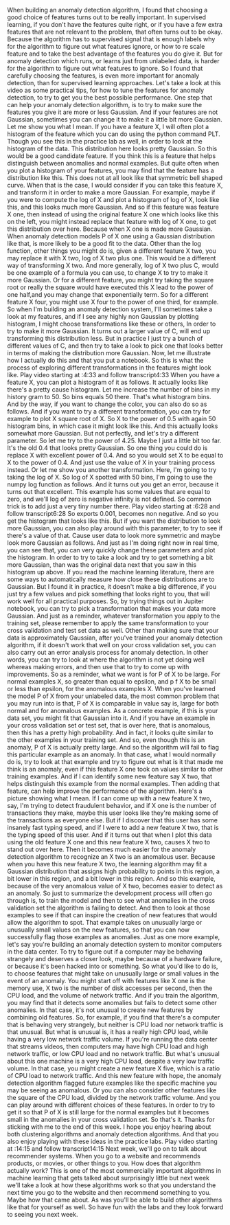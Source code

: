 When building an anomaly detection algorithm, I found that choosing a good choice of features turns out to be really important. In supervised learning, if you don't have the features quite right, or if you have a few extra features that are not relevant to the problem, that often turns out to be okay. Because the algorithm has to supervised signal that is enough labels why for the algorithm to figure out what features ignore, or how to re scale feature and to take the best advantage of the features you do give it. But for anomaly detection which runs, or learns just from unlabeled data, is harder for the algorithm to figure out what features to ignore. So I found that carefully choosing the features, is even more important for anomaly detection, than for supervised learning approaches. Let's take a look at this video as some practical tips, for how to tune the features for anomaly detection, to try to get you the best possible performance. One step that can help your anomaly detection algorithm, is to try to make sure the features you give it are more or less Gaussian. And if your features are not Gaussian, sometimes you can change it to make it a little bit more Gaussian. Let me show you what I mean. If you have a feature X, I will often plot a histogram of the feature which you can do using the python command PLT. Though you see this in the practice lab as well, in order to look at the histogram of the data. This distribution here looks pretty Gaussian. So this would be a good candidate feature. If you think this is a feature that helps distinguish between anomalies and normal examples. But quite often when you plot a histogram of your features, you may find that the feature has a distribution like this. This does not at all look like that symmetric bell shaped curve. When that is the case, I would consider if you can take this feature X, and transform it in order to make a more Gaussian. For example, maybe if you were to compute the log of X and plot a histogram of log of X, look like this, and this looks much more Gaussian. And so if this feature was feature X one, then instead of using the original feature X one which looks like this on the left, you might instead replace that feature with log of X one, to get this distribution over here. Because when X one is made more Gaussian. When anomaly detection models P of X one using a Gaussian distribution like that, is more likely to be a good fit to the data. Other than the log function, other things you might do is, given a different feature X two, you may replace it with X two, log of X two plus one. This would be a different way of transforming X two. And more generally, log of X two plus C, would be one example of a formula you can use, to change X to try to make it more Gaussian. Or for a different feature, you might try taking the square root or really the square would have executed this X lead to the power of one half,and you may change that exponentially term. So for a different feature X four, you might use X four to the power of one third, for example. So when I'm building an anomaly detection system, I'll sometimes take a look at my features, and if I see any highly non Gaussian by plotting histogram, I might choose transformations like these or others, In order to try to make it more Gaussian. It turns out a larger value of C, will end up transforming this distribution less. But in practice I just try a bunch of different values of C, and then try to take a look to pick one that looks better in terms of making the distribution more Gaussian. Now, let me illustrate how I actually do this and that you put a notebook. So this is what the process of exploring different transformations in the features might look like.
Play video starting at :4:33 and follow transcript4:33
When you have a feature X, you can plot a histogram of it as follows. It actually looks like there's a pretty cause histogram. Let me increase the number of bins in my history gram to 50. So bins equals 50 there. That's what histogram bins. And by the way, if you want to change the color, you can also do so as follows. And if you want to try a different transformation, you can try for example to plot X square root of X. So X to the power of 0.5 with again 50 histogram bins, in which case it might look like this. And this actually looks somewhat more Gaussian. But not perfectly, and let's try a different parameter. So let me try to the power of 4.25. Maybe I just a little bit too far. It's the old 0.4 that looks pretty Gaussian. So one thing you could do is replace X with excellent power of 0.4. And so you would set X to be equal to X to the power of 0.4. And just use the value of X in your training process instead. Or let me show you another transformation. Here, I'm going to try taking the log of X. So log of X spotted with 50 bins, I'm going to use the numpy log function as follows. And it turns out you get an error, because it turns out that excellent. This example has some values that are equal to zero, and we'll log of zero is negative infinity is not defined. So common trick is to add just a very tiny number there.
Play video starting at :6:28 and follow transcript6:28
So exports 0.001, becomes non negative. And so you get the histogram that looks like this. But if you want the distribution to look more Gaussian, you can also play around with this parameter, to try to see if there's a value of that. Cause user data to look more symmetric and maybe look more Gaussian as follows. And just as I'm doing right now in real time, you can see that, you can very quickly change these parameters and plot the histogram. In order to try to take a look and try to get something a bit more Gaussian, than was the original data next that you saw in this histogram up above. If you read the machine learning literature, there are some ways to automatically measure how close these distributions are to Gaussian. But I found it in practice, it doesn't make a big difference, if you just try a few values and pick something that looks right to you, that will work well for all practical purposes. So, by trying things out in Jupiter notebook, you can try to pick a transformation that makes your data more Gaussian. And just as a reminder, whatever transformation you apply to the training set, please remember to apply the same transformation to your cross validation and test set data as well. Other than making sure that your data is approximately Gaussian, after you've trained your anomaly detection algorithm, if it doesn't work that well on your cross validation set, you can also carry out an error analysis process for anomaly detection. In other words, you can try to look at where the algorithm is not yet doing well whereas making errors, and then use that to try to come up with improvements. So as a reminder, what we want is for P of X to be large. For normal examples X, so greater than equal to epsilon, and p f X to be small or less than epsilon, for the anomalous examples X. When you've learned the model P of X from your unlabeled data, the most common problem that you may run into is that, P of X is comparable in value say is, large for both normal and for anomalous examples. As a concrete example, if this is your data set, you might fit that Gaussian into it. And if you have an example in your cross validation set or test set, that is over here, that is anomalous, then this has a pretty high probability. And in fact, it looks quite similar to the other examples in your training set. And so, even though this is an anomaly, P of X is actually pretty large. And so the algorithm will fail to flag this particular example as an anomaly. In that case, what I would normally do is, try to look at that example and try to figure out what is it that made me think is an anomaly, even if this feature X one took on values similar to other training examples. And if I can identify some new feature say X two, that helps distinguish this example from the normal examples. Then adding that feature, can help improve the performance of the algorithm. Here's a picture showing what I mean. If I can come up with a new feature X two, say, I'm trying to detect fraudulent behavior, and if X one is the number of transactions they make, maybe this user looks like they're making some of the transactions as everyone else. But if I discover that this user has some insanely fast typing speed, and if I were to add a new feature X two, that is the typing speed of this user. And if it turns out that when I plot this data using the old feature X one and this new feature X two, causes X two to stand out over here. Then it becomes much easier for the anomaly detection algorithm to recognize an X two is an anomalous user. Because when you have this new feature X two, the learning algorithm may fit a Gaussian distribution that assigns high probability to points in this region, a bit lower in this region, and a bit lower in this region. And so this example, because of the very anomalous value of X two, becomes easier to detect as an anomaly. So just to summarize the development process will often go through is, to train the model and then to see what anomalies in the cross validation set the algorithm is failing to detect. And then to look at those examples to see if that can inspire the creation of new features that would allow the algorithm to spot. That example takes on unusually large or unusually small values on the new features, so that you can now successfully flag those examples as anomalies. Just as one more example, let's say you're building an anomaly detection system to monitor computers in the data center. To try to figure out if a computer may be behaving strangely and deserves a closer look, maybe because of a hardware failure, or because it's been hacked into or something. So what you'd like to do is, to choose features that might take on unusually large or small values in the event of an anomaly. You might start off with features like X one is the memory use, X two is the number of disk accesses per second, then the CPU load, and the volume of network traffic. And if you train the algorithm, you may find that it detects some anomalies but fails to detect some other anomalies. In that case, it's not unusual to create new features by combining old features. So, for example, if you find that there's a computer that is behaving very strangely, but neither is CPU load nor network traffic is that unusual. But what is unusual is, it has a really high CPU load, while having a very low network traffic volume. If you're running the data center that streams videos, then computers may have high CPU load and high network traffic, or low CPU load and no network traffic. But what's unusual about this one machine is a very high CPU load, despite a very low traffic volume. In that case, you might create a new feature X five, which is a ratio of CPU load to network traffic. And this new feature with hope, the anomaly detection algorithm flagged future examples like the specific machine you may be seeing as anomalous. Or you can also consider other features like the square of the CPU load, divided by the network traffic volume. And you can play around with different choices of these features. In order to try to get it so that P of X is still large for the normal examples but it becomes small in the anomalies in your cross validation set. So that's it. Thanks for sticking with me to the end of this week. I hope you enjoy hearing about both clustering algorithms and anomaly detection algorithms. And that you also enjoy playing with these ideas in the practice labs.
Play video starting at :14:15 and follow transcript14:15
Next week, we'll go on to talk about recommender systems. When you go to a website and recommends products, or movies, or other things to you. How does that algorithm actually work? This is one of the most commercially important algorithms in machine learning that gets talked about surprisingly little but next week we'll take a look at how these algorithms work so that you understand the next time you go to the website and then recommend something to you. Maybe how that came about. As was you'll be able to build other algorithms like that for yourself as well. So have fun with the labs and they look forward to seeing you next week.